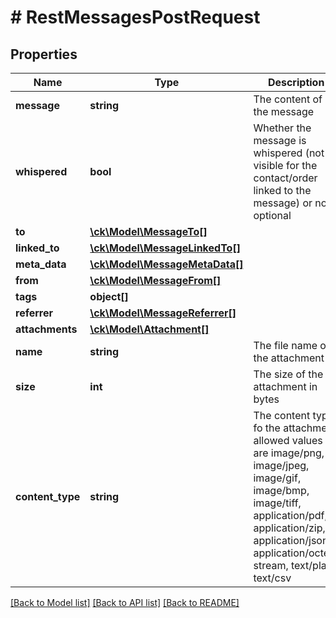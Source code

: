 # # RestMessagesPostRequest

## Properties

Name | Type | Description | Notes
------------ | ------------- | ------------- | -------------
**message** | **string** | The content of the message |
**whispered** | **bool** | Whether the message is whispered (not visible for the contact/order linked to the message) or not optional | [optional]
**to** | [**\ck\Model\MessageTo[]**](MessageTo.md) |  |
**linked_to** | [**\ck\Model\MessageLinkedTo[]**](MessageLinkedTo.md) |  | [optional]
**meta_data** | [**\ck\Model\MessageMetaData[]**](MessageMetaData.md) |  | [optional]
**from** | [**\ck\Model\MessageFrom[]**](MessageFrom.md) |  |
**tags** | **object[]** |  | [optional]
**referrer** | [**\ck\Model\MessageReferrer[]**](MessageReferrer.md) |  |
**attachments** | [**\ck\Model\Attachment[]**](Attachment.md) |  | [optional]
**name** | **string** | The file name of the attachment |
**size** | **int** | The size of the attachment in bytes |
**content_type** | **string** | The content type fo the attachment  allowed values are image/png, image/jpeg, image/gif, image/bmp, image/tiff, application/pdf, application/zip, application/json, application/octet-stream, text/plain, text/csv |

[[Back to Model list]](../../README.md#models) [[Back to API list]](../../README.md#endpoints) [[Back to README]](../../README.md)
